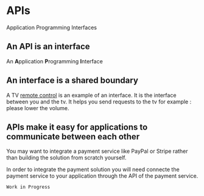 # APIs

Application Programming Interfaces

## An API is an interface

An **A**pplication **P**rogramming **I**nterface

## An interface is a shared boundary

A TV [remote control](https://en.wikipedia.org/wiki/Remote_control) is an example of an interface. It is the interface between you and the tv. It helps you send requests to the tv for example : please lower  the volume.

## APIs make it easy for applications to communicate between each other

You may want to integrate a payment service like PayPal or Stripe rather than building the solution from scratch yourself.

In order to integrate the payment solution you will need connecte the payment service to your application through the API of the payment service.

`Work in Progress`

